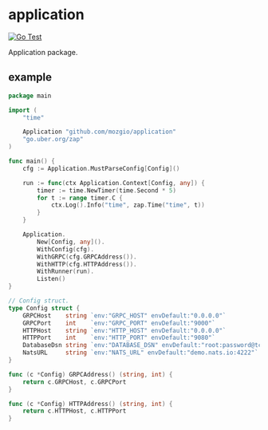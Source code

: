 # application

[![Go Test](https://github.com/mozgio/application/actions/workflows/go.yml/badge.svg)](https://github.com/mozgio/application/actions/workflows/go.yml)

Application package.

## example

```go
package main

import (
	"time"

	Application "github.com/mozgio/application"
	"go.uber.org/zap"
)

func main() {
	cfg := Application.MustParseConfig[Config]()

	run := func(ctx Application.Context[Config, any]) {
		timer := time.NewTimer(time.Second * 5)
		for t := range timer.C {
			ctx.Log().Info("time", zap.Time("time", t))
		}
	}

	Application.
		New[Config, any]().
		WithConfig(cfg).
		WithGRPC(cfg.GRPCAddress()).
		WithHTTP(cfg.HTTPAddress()).
		WithRunner(run).
		Listen()
}

// Config struct.
type Config struct {
	GRPCHost    string `env:"GRPC_HOST" envDefault:"0.0.0.0"`
	GRPCPort    int    `env:"GRPC_PORT" envDefault:"9000"`
	HTTPHost    string `env:"HTTP_HOST" envDefault:"0.0.0.0"`
	HTTPPort    int    `env:"HTTP_PORT" envDefault:"9080"`
	DatabaseDsn string `env:"DATABASE_DSN" envDefault:"root:password@tcp(localhost:3306)/mozg"`
	NatsURL     string `env:"NATS_URL" envDefault:"demo.nats.io:4222"`
}

func (c *Config) GRPCAddress() (string, int) {
	return c.GRPCHost, c.GRPCPort
}

func (c *Config) HTTPAddress() (string, int) {
	return c.HTTPHost, c.HTTPPort
}

```
